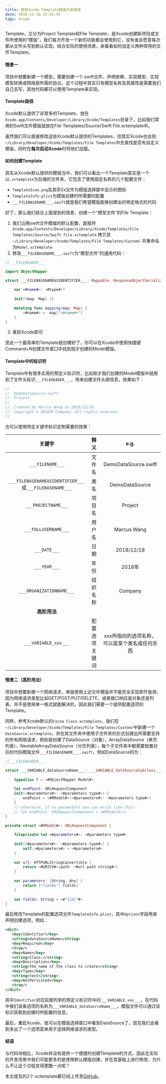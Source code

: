 ```yaml
---
title: 使用Xcode Template提高开发效率
date: 2018-12-18 15:55:55
tags: Xcode
---
```

Template，又分为Project Template和File Template，是Xcode创建新项目或文件所使用的“模版”，我们每次开发一个新的功能都会使用到它，没有谁会愿意每次都从文件头写到默认实现。结合实际的使用场景，来看看如何自定义两种常用的文件Template。
<!--more-->
#### 情景一
项目中想要新建一个模型，需要创建一个.swift文件、声明依赖、实现模型、实现模型转换或网络层所需的协议，这个过程中其实只有模型名称及其属性是需要我们自己去写，其他代码都可以使用Template来实现。

#### Template路径
Xcode默认提供了非常多的Template，放在`Xcode.app/Contents/Developer/Library/Xcode/Templates`目录下，比如我们常用的Swift文件模版就放在File Templates/Source/Swift File.xctemplate中。

虽然我们可以直接修改这些Xcode默认提供的Templates，但其实Xcode也会到`~/Library/Developer/Xcode/Templates/File Templates`中去查找是否有自定义模版，同时在**每次启动Xcode**时将他们加载。

#### 如何创建Template
其实从Xcode默认提供的模版当中，我们可以看出一个Template其实是一个以`.xctemplate`为后缀的文件夹，它包含了使用固定名称的几个配置文件：
- `TemplateIcon.png`及其@2x文件为模版选择窗中显示的图标
- `TemplateInfo.plist`为模版创建时所需要的配置
- `___FILEBASENAME___.swift`就是我们希望模版能够创建出的特定格式的代码

好了，那么我们结合上面提到的情景，创建一个“模型文件”的File Template：
1. 我们沿用swift文件模版的默认配置，直接将
`Xcode.app/Contents/Developer/Library/Xcode/Templates/File Templates/Source/Swift File.xctemplate`
拷贝至`~/Library/Developer/Xcode/Templates/File Templates/Custom/`
并重命名为`Model.xctemplate`
2. 修改`___FILEBASENAME___.swift`为“模型文件”的通用代码：
```swift
//___FILEHEADER___

import ObjectMapper

struct ___FILEBASENAMEASIDENTIFIER___: Mappable, ResponseObjectSerializable {
    
    var <#name#>: <#type#>?
    
    init?(map: Map) {}
    
    mutating func mapping(map: Map) {
        <#name#> <- map["<#name#>"]
    }
}
```
3. 重启Xcode即可

至此一个最简单的Template就创建好了，你可以在Xcode中使用快捷键Command+N创建文件窗口中找到刚才创建的Model模版。

#### Template中的标识符
Template中有很多实用的预定义标识符，比如刚才我们创建的Model模版中就用到了文件头标识``___FILEHEADER___``，用来创建文件头部信息，效果如下：
```swift
//
//  DemoDataSource.swift
//  Project
//
//  Created by Marcus Wang on 2018/12/18.
//  Copyright © 2018年 Company. All rights reserved.
//
```
也可以使用特定关键字标识定制需要的效果：

| 关键字 | 释义 | e.g. |
| :------: | :------: | :------: |
| ``___FILENAME___`` | 文件名 | DemoDataSource.swift |
| ``___FILEBASENAMEASIDENTIFIER___``或``___FILEBASENAME___`` | 类名 | DemoDataSource |
| ``___PROJECTNAME___`` | 项目名 | Project |
| ``___FULLUSERNAME___`` | 用户名 | Marcus Wang |
| ``___DATE___`` | 日期 | 2018/12/18 |
| ``___YEAR___`` | 年份 | 2018年 |
| ``___ORGANIZATIONNAME___`` | 组织名称 | Company |
| **高阶用法** |
| ``___VARIABLE_xxx___`` | 配置选项关键词 | xxx所指向的选项名称，可以是某个类名或任何东西 |

#### 情景二（高阶用法）
项目中想要新建一个网络请求，单独使用上述文件模版并不能完全实现即开食用，因为网络请求类型比如GET/POST/PUT/DELETE，或者接口响应是对象还是列表，并不是使用单一格式就能解决的，因此我们需要一个提供配置选项的Template。

同样，参考Xcode默认的`Cocoa Class.xctemplate`，我们在`~/Library/Developer/Xcode/Templates/File Templates/Custom/`中新建一个`DataSource.xctemplate`，并在其文件夹中使用子文件夹的形式创建出所需要支持的所有网络请求，例如我创建了DataSource（对象）、ArrayDataSource（单页列表）、NextableArrayDataSource（分页列表），每个子文件夹中都需要放置对应的代码模版文件`___FILEBASENAME___.swift`，例如DataSource的为：
```swift
//___FILEHEADER___

struct ___VARIABLE_dataSourceName___: ___VARIABLE_dataSourceSubclass___ {
    
    typealias T = <#ObjectMapper Model#>
    
    let endPoint: URLRequestComponent
    init(<#parameters#>: <#parameters type#>) {
        endPoint = <#RModel#>(<#parameters#>: <#parameters type#>)
    }
    // otherwise, if no parameters you can write like this:
    // let endPoint: URLRequestComponent = <#RModel#>()
}

private struct <#RModel#>: URLRequestComponent {
    
    fileprivate let <#parameters#>: <#parameters type#>
    
    init(<#parameters#>: <#parameters type#>) {
        self.<#parameters#> = <#parameters#>
    }
    
    var url: HTTPURLStringConvertible {
        return <#URIV3#>(path: <#url path string#>)
    }
    
    var parameters: [String: Any] {
        return ["fields": fields]
    }
    
    var fields: String = <#"{id}"#>
}
```
最后修改Template的配置选项文件`TemplateInfo.plist`，其中`Options`字段用来声明创建选项，例如：
```xml
<dict>
   <key>Identifier</key>
   <string>dataSourceName</string>
   <key>Required</key>
   <true/>
   <key>Name</key>
   <string>Class:</string>
   <key>Description</key>
   <string>The name of the class to create</string>
   <key>Type</key>
   <string>text</string>
   <key>NotPersisted</key>
   <true/>
</dict>
```
其中`Identifier`对应前面列举的预定义标识符中的`___VARIABLE_xxx___`，在代码中我们该条选项的名称为`___VARIABLE_dataSourceName___`，模版文件可以通过该标识获取到创建时所配置的信息。

最后，重启Xcode，就可以在模版选择窗口中看到DataSource了，现在我们会看到多出了一个选项菜单用于选择网络请求的类型。

#### 结语
与代码块相比，Xcode并没有提供一个便捷的创建Template的方式，因此在实际的开发场景中我们可能更多的是使用默认模版创建，并在其基础上进行修改，为什么不让这个过程变得更酷一点呢？

本文提及的2个.xctemplate都已经上传至[GitHub](https://github.com/Hackice/XcodeFileTemplate ".xctemplate source files")。